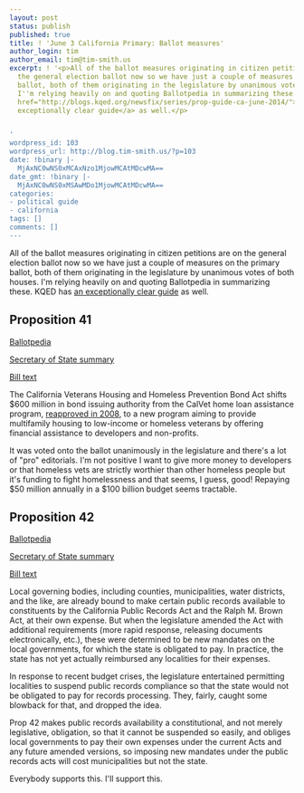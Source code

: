 ```yaml
---
layout: post
status: publish
published: true
title: ! 'June 3 California Primary: Ballot measures'
author_login: tim
author_email: tim@tim-smith.us
excerpt: ! '<p>All of the ballot measures originating in citizen petitions are on
  the general election ballot now so we have just a couple of measures on the primary
  ballot, both of them originating in the legislature by unanimous votes of both houses.
  I''m relying heavily on and quoting Ballotpedia in summarizing these. KQED has <a
  href="http://blogs.kqed.org/newsfix/series/prop-guide-ca-june-2014/">an
  exceptionally clear guide</a> as well.</p>


'
wordpress_id: 103
wordpress_url: http://blog.tim-smith.us/?p=103
date: !binary |-
  MjAxNC0wNS0xMCAxNzo1MjowMCAtMDcwMA==
date_gmt: !binary |-
  MjAxNC0wNS0xMSAwMDo1MjowMCAtMDcwMA==
categories:
- political guide
- california
tags: []
comments: []
---
```

<p>All of the ballot measures originating in citizen petitions are on the general election ballot now so we have just a couple of measures on the primary ballot, both of them originating in the legislature by unanimous votes of both houses. I'm relying heavily on and quoting Ballotpedia in summarizing these. KQED has <a href="http://blogs.kqed.org/newsfix/series/prop-guide-ca-june-2014/">an exceptionally clear guide</a> as well.</p>
<p><a id="more"></a><a id="more-103"></a></p>
<h2>Proposition 41</h2></p>
<p><a href="http://ballotpedia.org/California_Proposition_41,_Veterans_Housing_and_Homeless_Prevention_Bond_(2014)">Ballotpedia</a></p>
<p><a href="http://voterguide.sos.ca.gov/propositions/41/">Secretary of State summary</a></p>
<p><a href="http://vig.cdn.sos.ca.gov/2014/primary/pdf/text-proposed-laws-v1.pdf">Bill text</a></p>
<p>The California Veterans Housing and Homeless Prevention Bond Act shifts $600 million in bond issuing authority from the CalVet home loan assistance program, <a href="http://ballotpedia.org/California_Proposition_12,_Bonds_for_Veterans_(2008)">reapproved in 2008</a>, to a new program aiming to provide multifamily housing to low-income or homeless veterans by offering financial assistance to developers and non-profits.</p>
<p>It was voted onto the ballot unanimously in the legislature and there's a lot of "pro" editorials. I'm not positive I want to give more money to developers or that homeless vets are strictly worthier than other homeless people but it's funding to fight homelessness and that seems, I guess, good! Repaying $50 million annually in a $100 billion budget seems tractable.</p>
<h2>Proposition 42</h2></p>
<p><a href="http://ballotpedia.org/California_Proposition_42,_Compliance_of_Local_Agencies_with_Public_Records_(2014)">Ballotpedia</a></p>
<p><a href="http://voterguide.sos.ca.gov/propositions/42/">Secretary of State summary</a></p>
<p><a href="http://vig.cdn.sos.ca.gov/2014/primary/pdf/text-proposed-laws-v1.pdf#nameddest=prop42">Bill text</a></p>
<p>Local governing bodies, including counties, municipalities, water districts, and the like, are already bound to make certain public records available to constituents by the California Public Records Act and the Ralph M. Brown Act, at their own expense. But when the legislature amended the Act with additional requirements (more rapid response, releasing documents electronically, etc.), these were determined to be new mandates on the local governments, for which the state is obligated to pay. In practice, the state has not yet actually reimbursed any localities for their expenses.</p>
<p>In response to recent budget crises, the legislature entertained permitting localities to suspend public records compliance so that the state would not be obligated to pay for records processing. They, fairly, caught some blowback for that, and dropped the idea.</p>
<p>Prop 42 makes public records availability a constitutional, and not merely legislative, obligation, so that it cannot be suspended so easily, and obliges local governments to pay their own expenses under the current Acts and any future amended versions, so imposing new mandates under the public records acts will cost municipalities but not the state.</p>
<p>Everybody supports this. I'll support this.</p>
